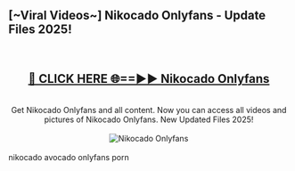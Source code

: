 <h2>[~Viral Videos~] Nikocado Onlyfans - Update Files 2025!</h2>
<br>
<div align="center">
<h2><a href="https://betterlinks.top/A2PfLJ" rel="nofollow">🔴 CLICK HERE 🌐==►► Nikocado Onlyfans</a></h2>
<br>
Get Nikocado Onlyfans and all content. Now you can access all videos and pictures of Nikocado Onlyfans. New Updated Files 2025!
<br>
<br>
<a href="https://betterlinks.top/A2PfLJ" rel="nofollow" data-target="animated-image.originalLink"><img src="https://i.ibb.co.com/WyWwxjT/player-gif2.gif" alt="Nikocado Onlyfans" style="max-width: 100%; display: inline-block;" data-target="animated-image.originalImage"></a>
</div>
<br>
nikocado avocado onlyfans porn